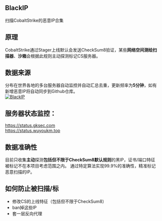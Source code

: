## BlackIP
扫描CobaltStrike的恶意IP合集

## 原理
CobaltStrike通过Stager上线默认会发送CheckSum8验证，某些<b>网络空间测绘扫描器</b>、<b>沙箱</b>会根据此规则主动探测标记CS服务器。

## 数据来源
分布在世界各地的多台服务器自动监控并自动汇总去重，更新频率为<b>5分钟</b>，如有新增恶意IP将自动同步到Github仓库。</br>
[![BlackIP](https://cdn.gksec.com/20211117/xuIk8ggK/BlackIP.png "技术架构")](https://app.cloudcraft.co/view/bf5b7390-594b-4ad2-bb5d-7a898ce470e3?key=e23674d9-d4b0-491d-89b0-7b3ada28c1ae&interactive=true&embed=true)

## 服务器状态监控：
https://status.gksec.com </br>
https://status.wuyoukm.top </br>

## 数据准确性
目前只收集<b>主动</b>探测<b>包括但不限于CheckSum8默认规则</b>的黑IP，证书/端口特征被标记不在本项目考虑范围之内。
通过特定算法实现99.9%的准确性，精准标记恶意扫描的IP。

## 如何防止被扫描/标
- 修改CS的上线特征（包括但不限于CheckSum8）
- ban掉这些IP
- 套一层反向代理
